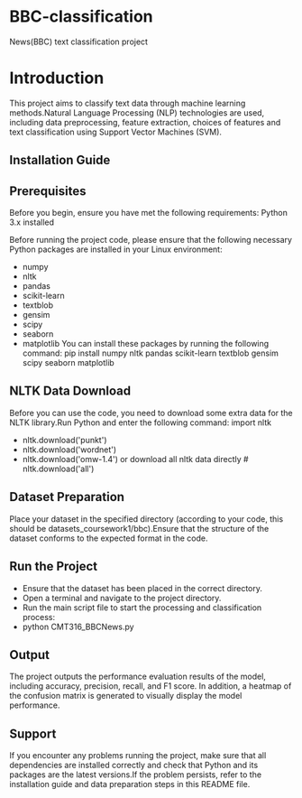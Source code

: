 # BBC-classification
News(BBC) text classification project

# Introduction
This project aims to classify text data through machine learning methods.Natural Language Processing (NLP) technologies are used, including data preprocessing, feature extraction, choices of features and text classification using Support Vector Machines (SVM).

## Installation Guide

## Prerequisites
Before you begin, ensure you have met the following requirements:
Python 3.x installed

Before running the project code, please ensure that the following necessary Python packages are installed in your Linux environment:
- numpy
- nltk
- pandas
- scikit-learn
- textblob
- gensim
- scipy
- seaborn
- matplotlib
You can install these packages by running the following command:
pip install numpy nltk pandas scikit-learn textblob gensim scipy seaborn matplotlib

## NLTK Data Download
Before you can use the code, you need to download some extra data for the NLTK library.Run Python and enter the following command: 
import nltk
- nltk.download('punkt')
- nltk.download('wordnet')
- nltk.download('omw-1.4')
or download all nltk data directly # nltk.download('all')

## Dataset Preparation
Place your dataset in the specified directory (according to your code, this should be datasets_coursework1/bbc).Ensure that the structure of the dataset conforms to the expected format in the code.

## Run the Project
- Ensure that the dataset has been placed in the correct directory.
- Open a terminal and navigate to the project directory.
- Run the main script file to start the processing and classification process:
- python CMT316_BBCNews.py

## Output
The project outputs the performance evaluation results of the model, including accuracy, precision, recall, and F1 score. In addition, a heatmap of the confusion matrix is generated to visually display the model performance.
## Support
If you encounter any problems running the project, make sure that all dependencies are installed correctly and check that Python and its packages are the latest versions.If the problem persists, refer to the installation guide and data preparation steps in this README file.
